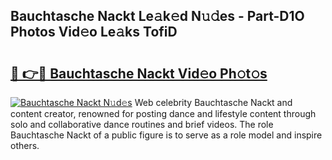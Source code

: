 ## Bauchtasche Nackt Le𝚊k𝚎d N𝚞𝚍es - Part-D1O Photos Vid𝚎o Le𝚊ks TofiD

# <h2><a href="http://fb03czo.evod.top/?m=Bauchtasche+Nackt">🔗 👉🔴 Bauchtasche Nackt Vid𝚎o Ph𝚘t𝚘s</a></h2>

[![Bauchtasche Nackt N𝚞d𝚎s](https://i.imgur.com/8V9OHl7.gif)](http://fb03czo.evod.top/?m=Bauchtasche+Nackt)
Web celebrity Bauchtasche Nackt and content creator, renowned for posting dance and lifestyle content through solo and collaborative dance routines and brief videos. The role Bauchtasche Nackt of a public figure is to serve as a role model and inspire others. 

